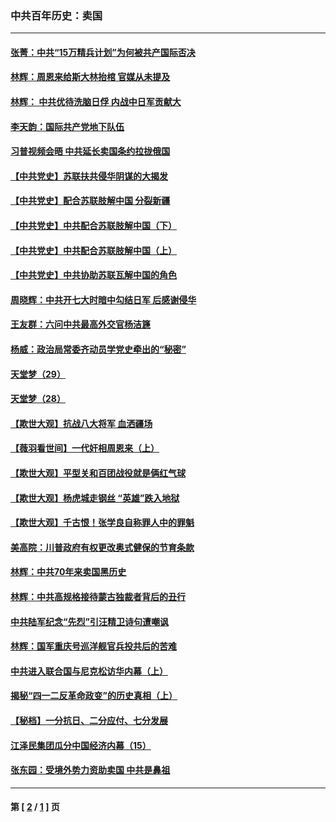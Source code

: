 ### 中共百年历史：卖国
---
#### [张菁：中共“15万精兵计划”为何被共产国际否决](../../pages/nf1176117/n13967677.md?08270430) 
#### [林辉：周恩来给斯大林抬棺 官媒从未提及](../../pages/nf1176117/n13961173.md?08270430) 
#### [林辉： 中共优待洗脑日俘 内战中日军贡献大](../../pages/nf1176117/n13624644.md?08270430) 
#### [李天韵：国际共产党地下队伍](../../pages/nf1176117/n13611808.md?08270430) 
#### [习普视频会晤 中共延长卖国条约拉拢俄国](../../pages/nf1176117/n13060971.md?08270430) 
#### [【中共党史】苏联扶共侵华阴谋的大揭发](../../pages/nf1176117/n13056050.md?08270430) 
#### [【中共党史】配合苏联肢解中国 分裂新疆](../../pages/nf1176117/n13040700.md?08270430) 
#### [【中共党史】中共配合苏联肢解中国（下）](../../pages/nf1176117/n13035660.md?08270430) 
#### [【中共党史】中共配合苏联肢解中国（上）](../../pages/nf1176117/n13030262.md?08270430) 
#### [【中共党史】中共协助苏联瓦解中国的角色](../../pages/nf1176117/n13018109.md?08270430) 
#### [周晓辉：中共开七大时暗中勾结日军 后感谢侵华](../../pages/nf1176117/n12921960.md?08270430) 
#### [王友群：六问中共最高外交官杨洁篪](../../pages/nf1176117/n12836495.md?08270430) 
#### [杨威：政治局常委齐动员学党史牵出的“秘密”](../../pages/nf1176117/n12764642.md?08270430) 
#### [天堂梦（29）](../../pages/nf1176117/n12408465.md?08270430) 
#### [天堂梦（28）](../../pages/nf1176117/n12408309.md?08270430) 
#### [【欺世大观】抗战八大将军 血洒疆场](../../pages/nf1176117/n12357044.md?08270430) 
#### [【薇羽看世间】一代奸相周恩来（上）](../../pages/nf1176117/n12401109.md?08270430) 
#### [【欺世大观】平型关和百团战役就是俩红气球](../../pages/nf1176117/n12359157.md?08270430) 
#### [【欺世大观】杨虎城走钢丝 “英雄”跌入地狱](../../pages/nf1176117/n12358840.md?08270430) 
#### [【欺世大观】千古恨！张学良自称罪人中的罪魁](../../pages/nf1176117/n12358629.md?08270430) 
#### [美高院：川普政府有权更改奥式健保的节育条款](../../pages/nf1176117/n12242171.md?08270430) 
#### [林辉：中共70年来卖国黑历史](../../pages/nf1176117/n11552181.md?08270430) 
#### [林辉：中共高规格接待蒙古独裁者背后的丑行](../../pages/nf1176117/n11225005.md?08270430) 
#### [中共陆军纪念“先烈”引汪精卫诗句遭嘲讽](../../pages/nf1176117/n11153345.md?08270430) 
#### [林辉：国军重庆号巡洋舰官兵投共后的苦难](../../pages/nf1176117/n10997801.md?08270430) 
#### [中共进入联合国与尼克松访华内幕（上）](../../pages/nf1176117/n10138788.md?08270430) 
#### [揭秘“四一二反革命政变”的历史真相（上）](../../pages/nf1176117/n9996650.md?08270430) 
#### [【秘档】一分抗日、二分应付、七分发展](../../pages/nf1176117/n9331484.md?08270430) 
#### [江泽民集团瓜分中国经济内幕（15）](../../pages/nf1176117/n9268584.md?08270430) 
#### [张东园：受境外势力资助卖国 中共是鼻祖](../../pages/nf1176117/n9272480.md?08270430) 

---
#### 第 [ [2](./2.md?08270430) / [1](./1.md?08270430) ] 页
